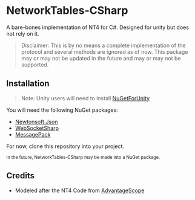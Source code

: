 # NetworkTables-CSharp
A bare-bones implementation of NT4 for C#. Designed for unity but does not rely on it. 

> Disclaimer: This is by no means a complete implementation of the protocol and several methods are ignored as of now. This package may or may not be updated in the future and may or may not be supported.

## Installation

> Note: Unity users will need to install [NuGetForUnity](https://github.com/GlitchEnzo/NuGetForUnity)

You will need the following NuGet packages:
- [Newtonsoft.Json](https://www.nuget.org/packages/Newtonsoft.Json)
- [WebSocketSharp](https://www.nuget.org/packages/WebSocketSharp)
- [MessagePack](https://www.nuget.org/packages/MessagePack)

For now, clone this repository into your project.

<sup>In the future, NetworkTables-CSharp may be made into a NuGet package.<sup>

## Credits
- Modeled after the NT4 Code from [AdvantageScope](https://github.com/MechanicalAdvantage/AdvantageScope)
